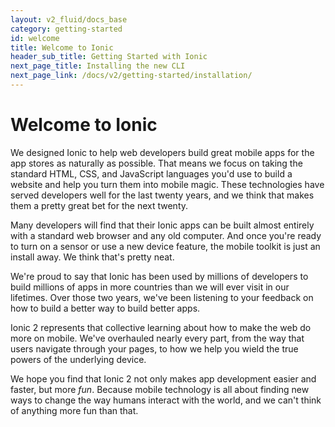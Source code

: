```yaml
---
layout: v2_fluid/docs_base
category: getting-started
id: welcome
title: Welcome to Ionic
header_sub_title: Getting Started with Ionic
next_page_title: Installing the new CLI
next_page_link: /docs/v2/getting-started/installation/
---
```


# Welcome to Ionic

We designed Ionic to help web developers build great mobile apps for the app stores as naturally as possible. That means we focus on taking the standard HTML, CSS, and JavaScript languages you'd use to build a website and help you turn them into mobile magic. These technologies have served developers well for the last twenty years, and we think that makes them a pretty great bet for the next twenty.

Many developers will find that their Ionic apps can be built almost entirely with a standard web browser and any old computer. And once you're ready to turn on a sensor or use a new device feature, the mobile toolkit is just an install away. We think that's pretty neat.

We're proud to say that Ionic has been used by millions of developers to build millions of apps in more countries than we will ever visit in our lifetimes. Over those two years, we've been listening to your feedback on how to build a better way to build better apps.

Ionic 2 represents that collective learning about how to make the web do more on mobile. We've overhauled nearly every part, from the way that users navigate through your pages, to how we help you wield the true powers of the underlying device.

We hope you find that Ionic 2 not only makes app development easier and faster, but more *fun*. Because mobile technology is all about finding new ways to change the way humans interact with the world, and we can't think of anything more fun than that.
